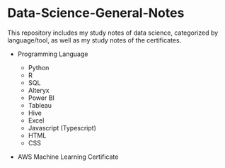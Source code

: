 # Data-Science-General-Notes
This repository includes my study notes of data science, categorized by language/tool, as well as my study notes of the certificates. <br/>

* Programming Language
  - Python <br/>
  - R
  - SQL
  - Alteryx
  - Power BI
  - Tableau
  - Hive
  - Excel
  - Javascript (Typescript)
  - HTML
  - CSS

* AWS Machine Learning Certificate
